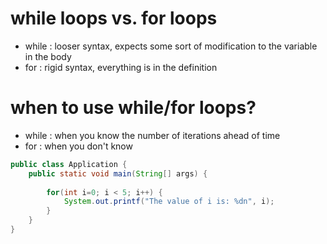 # while loops vs. for loops
- while : looser syntax, expects some sort of modification to the variable in the body
- for : rigid syntax, everything is in the definition

# when to use while/for loops?
- while : when you know the number of iterations ahead of time
- for : when you don't know

```java
public class Application {
    public static void main(String[] args) {
        
        for(int i=0; i < 5; i++) {
            System.out.printf("The value of i is: %dn", i);
        }
    }
}
```